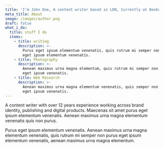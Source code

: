 ```yaml
---
title: 'I’m John Doe, A content writer based in LDN, Currently at Bookworm'
meta_title: About
image: /images/author.png
draft: false
what_i_do:
  title: stuff I do
  items:
    - title: writing
      description: >-
        Purus eget ipsum elementum venenatis, quis rutrum mi semper nonpurus
        eget ipsum elementum venenatis.
    - title: Photography
      description: >-
        Aenean maximus urna magna elementum, quis rutrum mi semper non purus
        eget ipsum venenatis.
    - title: Web Research
      description: >-
        Aenean maximus urna magna elementum venenatis, quis semper non purus
        eget ipsum venenatis.
---
```


A content writer with over 12 years experience working across brand identity, publishing and digital products. Maecenas sit amet purus eget ipsum elementum venenatis. Aenean maximus urna magna elementum venenatis quis non purus.

Purus eget ipsum elementum venenatis. Aenean maximus urna magna elementum venenatis, quis rutrum mi semper non purus eget ipsum elementum venenatis, aenean maximus urna magna elementum.

